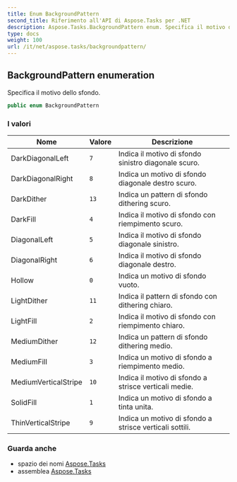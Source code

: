 ```yaml
---
title: Enum BackgroundPattern
second_title: Riferimento all'API di Aspose.Tasks per .NET
description: Aspose.Tasks.BackgroundPattern enum. Specifica il motivo dello sfondo.
type: docs
weight: 100
url: /it/net/aspose.tasks/backgroundpattern/
---
```

## BackgroundPattern enumeration

Specifica il motivo dello sfondo.

```csharp
public enum BackgroundPattern
```

### I valori

| Nome | Valore | Descrizione |
| --- | --- | --- |
| DarkDiagonalLeft | `7` | Indica il motivo di sfondo sinistro diagonale scuro. |
| DarkDiagonalRight | `8` | Indica un motivo di sfondo diagonale destro scuro. |
| DarkDither | `13` | Indica un pattern di sfondo dithering scuro. |
| DarkFill | `4` | Indica il motivo di sfondo con riempimento scuro. |
| DiagonalLeft | `5` | Indica il motivo di sfondo diagonale sinistro. |
| DiagonalRight | `6` | Indica il motivo di sfondo diagonale destro. |
| Hollow | `0` | Indica un motivo di sfondo vuoto. |
| LightDither | `11` | Indica il pattern di sfondo con dithering chiaro. |
| LightFill | `2` | Indica il motivo di sfondo con riempimento chiaro. |
| MediumDither | `12` | Indica un pattern di sfondo dithering medio. |
| MediumFill | `3` | Indica un motivo di sfondo a riempimento medio. |
| MediumVerticalStripe | `10` | Indica il motivo di sfondo a strisce verticali medie. |
| SolidFill | `1` | Indica un motivo di sfondo a tinta unita. |
| ThinVerticalStripe | `9` | Indica un motivo di sfondo a strisce verticali sottili. |

### Guarda anche

* spazio dei nomi [Aspose.Tasks](../../aspose.tasks/)
* assemblea [Aspose.Tasks](../../)



